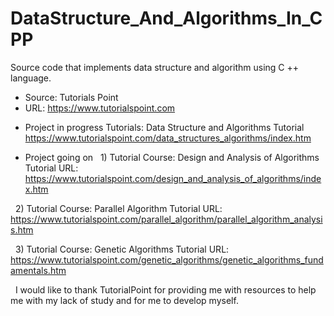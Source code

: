 # DataStructure_And_Algorithms_In_CPP
Source code that implements data structure and algorithm using C ++ language.

* Source: Tutorials Point
* URL: https://www.tutorialspoint.com

- Project in progress
Tutorials: Data Structure and Algorithms Tutorial
https://www.tutorialspoint.com/data_structures_algorithms/index.htm

- Project going on
  1) Tutorial Course: Design and Analysis of Algorithms Tutorial
URL: https://www.tutorialspoint.com/design_and_analysis_of_algorithms/index.htm

  2) Tutorial Course: Parallel Algorithm Tutorial
URL: https://www.tutorialspoint.com/parallel_algorithm/parallel_algorithm_analysis.htm

  3) Tutorial Course: Genetic Algorithms Tutorial
URL: https://www.tutorialspoint.com/genetic_algorithms/genetic_algorithms_fundamentals.htm

<Acknowledgments>
  I would like to thank TutorialPoint for providing me with resources to help me with my lack of study and for me to develop myself.
